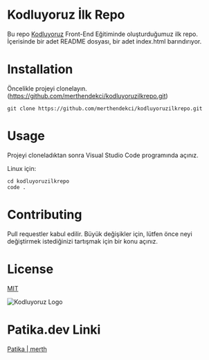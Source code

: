 # Kodluyoruz İlk Repo

Bu repo [Kodluyoruz](https://kodluyoruz.org/) Front-End Eğitiminde oluşturduğumuz ilk repo. İçerisinde bir adet README dosyası, bir adet index.html barındırıyor.

# Installation

Öncelikle projeyi clonelayın. (https://github.com/merthendekci/kodluyoruzilkrepo.git)

```
git clone https://github.com/merthendekci/kodluyoruzilkrepo.git
```

# Usage

Projeyi cloneladıktan sonra Visual Studio Code programında açınız.

Linux için:

```
cd kodluyoruzilkrepo
code .
```

# Contributing

Pull requestler kabul edilir. Büyük değişikler için, lütfen önce neyi değiştirmek istediğinizi tartışmak için bir konu açınız.

# License

[MIT](https://choosealicense.com/licenses/mit/)

![Kodluyoruz Logo](https://avatars.githubusercontent.com/u/55656868?s=200&v=4)


# Patika.dev Linki

[Patika | merth](https://app.patika.dev/merth)